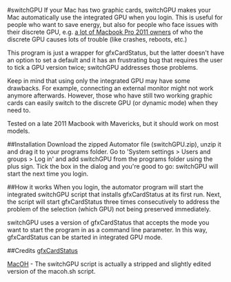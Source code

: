#switchGPU
If your Mac has two graphic cards, switchGPU makes your Mac automatically use the integrated GPU when you login. This is useful for people who want to save energy, but also for people who face issues with their discrete GPU, e.g. [a lot of Macbook Pro 2011 owners][1] of who the discrete GPU causes lots of trouble (like crashes, reboots, etc.)

This program is just a wrapper for gfxCardStatus, but the latter doesn't have an option to set a default and it has an frustrating bug that requires the user to tick a GPU version twice; switchGPU addresses those problems.

Keep in mind that using only the integrated GPU may have some drawbacks. For example, connecting an external monitor might not work anymore afterwards. However, those who have still two working graphic cards can easily switch to the discrete GPU (or dynamic mode) when they need to.

Tested on a late 2011 Macbook with Mavericks, but it should work on most models.

##Installation
Download the zipped Automator file (switchGPU.zip), unzip it and drag it to your programs folder. Go to 'System settings > Users and groups > Log in' and add switchGPU from the programs folder using the plus sign. Tick the box in the dialog and you're good to go: switchGPU will start the next time you login.

##How it works
When you login, the automator program will start the integrated switchGPU script that installs gfxCardStatus at its first run. Next, the script will start gfxCardStatus three times consecutively to address the problem of the selection (which GPU) not being preserved immediately. 

switchGPU uses a version of gfxCardStatus that accepts the mode you want to start the program in as a command line parameter. In this way, gfxCardStatus can be started in integrated GPU mode.

##Credits
[gfxCardStatus][2]

[MacOH][3] - The switchGPU script is actually a stripped and slightly edited version of the macoh.sh script.


  [1]: http://www.mbp2011.com/
  [2]: http://gfx.io/
  [3]: https://github.com/qnxor/macoh
